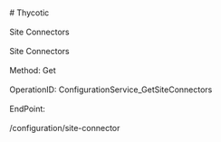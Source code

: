 <br>#     Thycotic</br>
<br>Site Connectors</br>
<br>Site Connectors</br>
<br>Method: Get</br>
<br>OperationID: ConfigurationService_GetSiteConnectors</br>
<br>EndPoint:</br>
<br>/configuration/site-connector</br>
